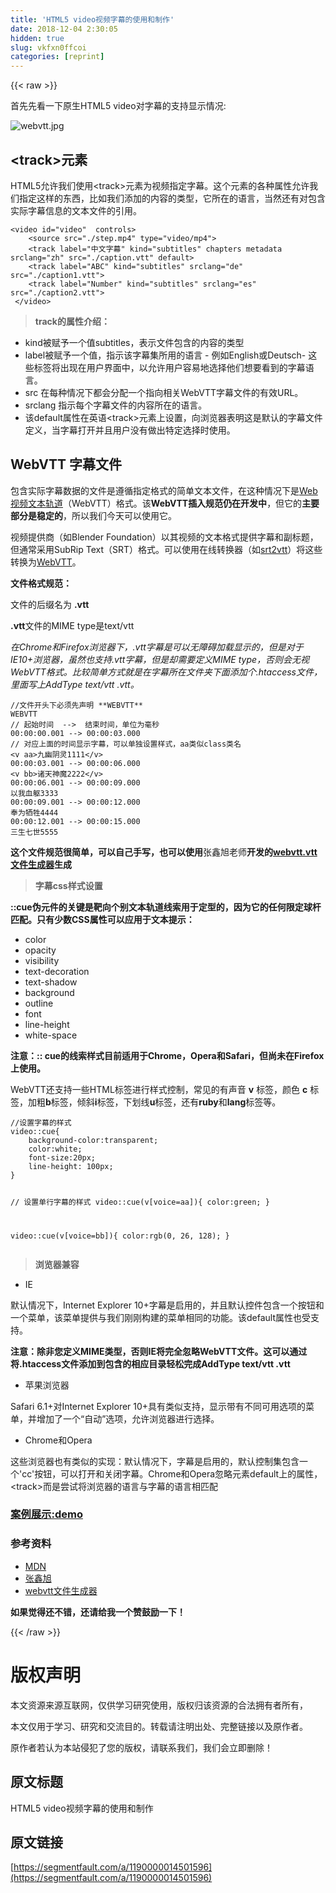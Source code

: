 ```yaml
---
title: 'HTML5 video视频字幕的使用和制作' 
date: 2018-12-04 2:30:05
hidden: true
slug: vkfxn0ffcoi
categories: [reprint]
---
```


{{< raw >}}

                    
<p>首先先看一下原生HTML5 video对字幕的支持显示情况:</p>
<p><span class="img-wrap"><img data-src="/img/bV80HD?w=429&amp;h=248" src="https://static.alili.tech/img/bV80HD?w=429&amp;h=248" alt="webvtt.jpg" title="webvtt.jpg"></span></p>
<h2><strong>&lt;track&gt;元素</strong></h2>
<p>HTML5允许我们使用&lt;track&gt;元素为视频指定字幕。这个元素的各种属性允许我们指定这样的东西，比如我们添加的内容的类型，它所在的语言，当然还有对包含实际字幕信息的文本文件的引用。</p>
<pre><code>&lt;video id="video"  controls&gt;
    &lt;source src="./step.mp4" type="video/mp4"&gt;
    &lt;track label="中文字幕" kind="subtitles" chapters metadata srclang="zh" src="./caption.vtt" default&gt;
    &lt;track label="ABC" kind="subtitles" srclang="de" src="./caption1.vtt"&gt;
    &lt;track label="Number" kind="subtitles" srclang="es" src="./caption2.vtt"&gt;
 &lt;/video&gt;</code></pre>
<blockquote><strong>track的属性介绍：</strong></blockquote>
<ul>
<li>kind被赋予一个值subtitles，表示文件包含的内容的类型</li>
<li>label被赋予一个值，指示该字幕集所用的语言 - 例如English或Deutsch- 这些标签将出现在用户界面中，以允许用户容易地选择他们想要看到的字幕语言。</li>
<li>src 在每种情况下都会分配一个指向相关WebVTT字幕文件的有效URL。</li>
<li>srclang 指示每个字幕文件的内容所在的语言。</li>
<li>该default属性在英语&lt;track&gt;元素上设置，向浏览器表明这是默认的字幕文件定义，当字幕打开并且用户没有做出特定选择时使用。</li>
</ul>
<h2><strong>WebVTT 字幕文件</strong></h2>
<p>包含实际字幕数据的文件是遵循指定格式的简单文本文件，在这种情况下是<a href="https://developer.mozilla.org/en-US/docs/HTML/WebVTT" rel="nofollow noreferrer">Web视频文本轨道</a>（WebVTT）格式。该<strong>WebVTT插入规范仍在开发中</strong>，但它的<strong>主要部分是稳定的</strong>，所以我们今天可以使用它。</p>
<p>视频提供商（如Blender Foundation）以其视频的文本格式提供字幕和副标题，但通常采用SubRip Text（SRT）格式。可以使用在线转换器（如<a href="https://atelier.u-sub.net/srt2vtt/" rel="nofollow noreferrer">srt2vtt</a>）将这些转换为<a href="https://atelier.u-sub.net/srt2vtt/" rel="nofollow noreferrer">WebVTT</a>。</p>
<p><strong>文件格式规范：</strong></p>
<p>文件的后缀名为 <strong>.vtt</strong></p>
<p><strong>.vtt</strong>文件的MIME type是text/vtt</p>
<p><em>在Chrome和Firefox浏览器下，.vtt字幕是可以无障碍加载显示的，但是对于IE10+浏览器，虽然也支持.vtt字幕，但是却需要定义MIME type，否则会无视WebVTT格式。比较简单方式就是在字幕所在文件夹下面添加个.htaccess文件，里面写上AddType text/vtt .vtt。</em></p>
<pre><code>//文件开头下必须先声明 **WEBVTT**
WEBVTT
// 起始时间  --&gt;  结束时间，单位为毫秒
00:00:00.001 --&gt; 00:00:03.000
// 对应上面的时间显示字幕，可以单独设置样式，aa类似class类名
&lt;v aa&gt;九幽阴灵1111&lt;/v&gt;
00:00:03.001 --&gt; 00:00:06.000
&lt;v bb&gt;诸天神魔2222&lt;/v&gt;
00:00:06.001 --&gt; 00:00:09.000
以我血躯3333
00:00:09.001 --&gt; 00:00:12.000
奉为牺牲4444
00:00:12.001 --&gt; 00:00:15.000
三生七世5555</code></pre>
<p><strong>这个文件规范很简单，可以自己手写，也可以使用</strong>张鑫旭老师<strong>开发的<a href="http://www.zhangxinxu.com/sp/webvtt.html" rel="nofollow noreferrer">webvtt.vtt文件生成器</a>生成</strong></p>
<blockquote><strong>字幕css样式设置</strong></blockquote>
<p><strong>::cue伪元件的关键是靶向个别文本轨道线索用于定型的，因为它的任何限定球杆匹配。只有少数CSS属性可以应用于文本提示：</strong></p>
<ul>
<li>color</li>
<li>opacity</li>
<li>visibility</li>
<li>text-decoration</li>
<li>text-shadow</li>
<li>background</li>
<li>outline</li>
<li>font</li>
<li>line-height</li>
<li>white-space</li>
</ul>
<p><strong>注意：:: cue的线索样式目前适用于Chrome，Opera和Safari，但尚未在Firefox上使用。</strong></p>
<p>WebVTT还支持一些HTML标签进行样式控制，常见的有声音 <strong>v</strong>  标签，颜色 <strong>c</strong> 标签，加粗<strong>b</strong>标签，倾斜<strong>i</strong>标签，下划线<strong>u</strong>标签，还有<strong>ruby</strong>和<strong>lang</strong>标签等。</p>
<pre><code>//设置字幕的样式
video::cue{
    background-color:transparent;
    color:white;
    font-size:20px;
    line-height: 100px;
}

// 设置单行字幕的样式 
video::cue(v[voice=aa]){
    color:green;
}

video::cue(v[voice=bb]){
    color:rgb(0, 26, 128);
}</code></pre>
<blockquote><strong>浏览器兼容</strong></blockquote>
<ul><li>IE</li></ul>
<p>默认情况下，Internet Explorer 10+字幕是启用的，并且默认控件包含一个按钮和一个菜单，该菜单提供与我们刚刚构建的菜单相同的功能。该default属性也受支持。</p>
<p><strong>注意：除非您定义MIME类型，否则IE将完全忽略WebVTT文件。这可以通过将.htaccess文件添加到包含的相应目录轻松完成AddType text/vtt .vtt</strong></p>
<ul><li>苹果浏览器</li></ul>
<p>Safari 6.1+对Internet Explorer 10+具有类似支持，显示带有不同可用选项的菜单，并增加了一个“自动”选项，允许浏览器进行选择。</p>
<ul><li>Chrome和Opera</li></ul>
<p>这些浏览器也有类似的实现：默认情况下，字幕是启用的，默认控制集包含一个'cc'按钮，可以打开和关闭字幕。Chrome和Opera忽略元素default上的属性，&lt;track&gt;而是尝试将浏览器的语言与字幕的语言相匹配</p>
<h3><strong><a href="https://z649319834.github.io/Learn_Example/video_track/" rel="nofollow noreferrer">案例展示:demo</a></strong></h3>
<h3>参考资料</h3>
<ul>
<li><a href="https://developer.mozilla.org/en-US/Apps/Fundamentals/Audio_and_video_delivery/Adding_captions_and_subtitles_to_HTML5_video" rel="nofollow noreferrer">MDN</a></li>
<li><a href="http://www.zhangxinxu.com/wordpress/2018/03/html5-video-webvtt-subtitle/" rel="nofollow noreferrer">张鑫旭</a></li>
<li><a href="http://www.zhangxinxu.com/sp/webvtt.html" rel="nofollow noreferrer">webvtt文件生成器</a></li>
</ul>
<p><strong>如果觉得还不错，还请给我一个赞鼓励一下！</strong></p>

                
{{< /raw >}}

# 版权声明
本文资源来源互联网，仅供学习研究使用，版权归该资源的合法拥有者所有，

本文仅用于学习、研究和交流目的。转载请注明出处、完整链接以及原作者。

原作者若认为本站侵犯了您的版权，请联系我们，我们会立即删除！

## 原文标题
HTML5 video视频字幕的使用和制作

## 原文链接
[https://segmentfault.com/a/1190000014501596](https://segmentfault.com/a/1190000014501596)

